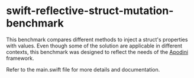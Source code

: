 # swift-reflective-struct-mutation-benchmark

This benchmark compares different methods to inject a struct's properties with values. Even though some of the solution are applicable in different contexts, this benchmark was designed to reflect the needs of the [Apodini](https://github.com/Apodini/Apodini) framework.

Refer to the main.swift file for more details and documentation.
